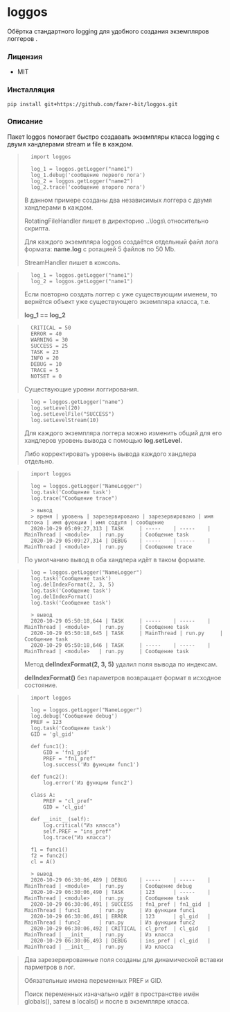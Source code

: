 
# loggos

Обёртка стандартного logging для удобного создания экземпляров логгеров .

### Лицензия
* MIT
### Инсталляция
    pip install git+https://github.com/fazer-bit/loggos.git
### Описание
Пакет loggos помогает быстро создавать экземпляры класса logging
с двумя хандлерами stream и file в каждом.

>       import loggos
>    
>       log_1 = loggos.getLogger("name1")
>       log_1.debug('сообщение первого лога')
>       log_2 = loggos.getLogger("name2")
>       log_2.trace('сообщение второго лога')
>В данном примере созданы два независимых логгера с двумя хандлерами в каждом.
>
>RotatingFileHandler пишет в директорию ..\logs\ относительно скрипта.
>
>Для каждого экземпляра loggos создаётся отдельный файл лога формата: **name.log**
>с ротацией 5 файлов по 50 Mb.
>
>StreamHandler пишет в консоль.

>       log_1 = loggos.getLogger("name1")
>       log_2 = loggos.getLogger("name1")
>Если повторно создать логгер с уже существующим именем, то вернётся объект
>уже существующего экземпляра класса, т.е.  
>
>**log_1 == log_2**

>       CRITICAL = 50
>       ERROR = 40
>       WARNING = 30
>       SUCCESS = 25
>       TASK = 23
>       INFO = 20
>       DEBUG = 10
>       TRACE = 5
>       NOTSET = 0
>Существующие уровни логгирования.

>       log = loggos.getLogger("name")
>       log.setLevel(20)
>       log.setLevelFile("SUCCESS")
>       log.setLevelStream(10)
>Для каждого экземпляра логгера можно изменить общий для его хандлеров
>уровень вывода с помощью **log.setLevel.**
>
>Либо корректировать уровень вывода каждого хандлера отдельно. 

>       import loggos
>
>       log = loggos.getLogger("NameLogger")
>       log.task('Сообщение task')
>       log.trace("Сообщение trace")
>
>       > вывод
>       > время | уровень | зарезервировано | зарезервировано | имя потока | имя фуекции | имя содуля | сообщение
>       2020-10-29 05:09:27,313 | TASK     | -----    | -----    | MainThread | <module>   | run.py     | Сообщение task
>       2020-10-29 05:09:27,314 | DEBUG    | -----    | -----    | MainThread | <module>   | run.py     | Сообщение trace
> По умолчанию вывод в оба хандлера идёт в таком формате.

>       log = loggos.getLogger("NameLogger")
>       log.task('Сообщение task')
>       log.delIndexFormat(2, 3, 5)
>       log.task('Сообщение task')
>       log.delIndexFormat()
>       log.task('Сообщение task')
>
>       > вывод
>       2020-10-29 05:50:18,644 | TASK     | -----    | -----    | MainThread | <module>   | run.py     | Сообщение task
>       2020-10-29 05:50:18,645 | TASK     | MainThread | run.py     | Сообщение task
>       2020-10-29 05:50:18,646 | TASK     | -----    | -----    | MainThread | <module>   | run.py     | Сообщение task
>Метод **delIndexFormat(2, 3, 5)** удалил поля вывода по индексам.
>
>**delIndexFormat()** без параметров возвращает формат в исходное состояние.

>       import loggos
>
>       log = loggos.getLogger("NameLogger")
>       log.debug('Сообщение debug')
>       PREF = 123
>       log.task('Сообщение task')
>       GID = 'gl_gid'
>
>       def func1():
>           GID = 'fn1_gid'
>           PREF = "fn1_pref"
>           log.success('Из функции func1')
>
>       def func2():
>           log.error('Из функции func2')
>
>       class A:
>           PREF = "cl_pref"
>           GID = 'cl_gid'
>
>       def __init__(self):
>           log.critical("Из класса")
>           self.PREF = "ins_pref"
>           log.trace("Из класса")
>
>       f1 = func1()
>       f2 = func2()
>       cl = A()
>
>       > вывод
>       2020-10-29 06:30:06,489 | DEBUG    | -----    | -----    | MainThread | <module>   | run.py     | Сообщение debug
>       2020-10-29 06:30:06,490 | TASK     | 123      | -----    | MainThread | <module>   | run.py     | Сообщение task
>       2020-10-29 06:30:06,491 | SUCCESS  | fn1_pref | fn1_gid  | MainThread | func1      | run.py     | Из функции func1
>       2020-10-29 06:30:06,491 | ERROR    | 123      | gl_gid   | MainThread | func2      | run.py     | Из функции func2
>       2020-10-29 06:30:06,492 | CRITICAL | cl_pref  | cl_gid   | MainThread | __init__   | run.py     | Из класса
>       2020-10-29 06:30:06,493 | DEBUG    | ins_pref | cl_gid   | MainThread | __init__   | run.py     | Из класса

>Два зарезервированные поля созданы для динамической вставки парметров в лог.
>
>Обязательные имена переменных PREF и GID.
>
>Поиск переменных изначально идёт в пространстве имён globals(), затем в locals() и после в экземпляре класса. 